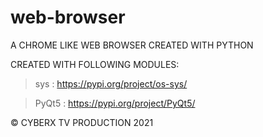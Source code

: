 # web-browser
A CHROME LIKE WEB BROWSER CREATED WITH PYTHON

CREATED WITH FOLLOWING MODULES:

>sys : https://pypi.org/project/os-sys/

>PyQt5 : https://pypi.org/project/PyQt5/

© CYBERX TV PRODUCTION 2021
